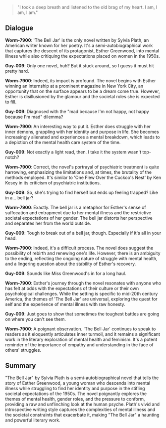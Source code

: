 > "I took a deep breath and listened to the old brag of my heart. I am, I am, I am."

## Dialogue
**Worm-7900**: 'The Bell Jar' is the only novel written by Sylvia Plath, an American writer known for her poetry. It's a semi-autobiographical work that captures the descent of its protagonist, Esther Greenwood, into mental illness while also critiquing the expectations placed on women in the 1950s.

**Guy-009**: Only one novel, huh? But it stuck around, so I guess it must hit pretty hard.

**Worm-7900**: Indeed, its impact is profound. The novel begins with Esther winning an internship at a prominent magazine in New York City, an opportunity that on the surface appears to be a dream come true. However, Esther is disillusioned by the glamour and the societal roles she is expected to fill.

**Guy-009**: Diagnosed with the "mad because I'm not happy, not happy because I'm mad" dilemma?

**Worm-7900**: An interesting way to put it. Esther does struggle with her inner demons, grappling with her identity and purpose in life. She becomes increasingly alienated and experiences a mental breakdown, which leads to a depiction of the mental health care system of the time.

**Guy-009**: Not exactly a light read, then. I take it the system wasn't top-notch?

**Worm-7900**: Correct, the novel's portrayal of psychiatric treatment is quite harrowing, emphasizing the limitations and, at times, the brutality of the methods employed. It's similar to 'One Flew Over the Cuckoo's Nest' by Ken Kesey in its criticism of psychiatric institutions.

**Guy-009**: So, she's trying to find herself but ends up feeling trapped? Like in a... bell jar?

**Worm-7900**: Exactly. The bell jar is a metaphor for Esther's sense of suffocation and entrapment due to her mental illness and the restrictive societal expectations of her gender. The bell jar distorts her perspective and separates her from the world outside.

**Guy-009**: Tough to break out of a bell jar, though. Especially if it's all in your head.

**Worm-7900**: Indeed, it's a difficult process. The novel does suggest the possibility of rebirth and renewing one's life. However, there is an ambiguity to the ending, reflecting the ongoing nature of struggle with mental health, and a lingering question about the stability of Esther's recovery.

**Guy-009**: Sounds like Miss Greenwood's in for a long haul.

**Worm-7900**: Esther's journey through the novel resonates with anyone who has felt at odds with the expectations of their culture or their own psychological challenges. While the setting is specific to mid-20th century America, the themes of 'The Bell Jar' are universal, exploring the quest for self and the experience of mental illness with raw honesty.

**Guy-009**: Just goes to show that sometimes the toughest battles are going on where you can't see them.

**Worm-7900**: A poignant observation. 'The Bell Jar' continues to speak to readers as it eloquently articulates inner turmoil, and it remains a significant work in the literary exploration of mental health and feminism. It's a potent reminder of the importance of empathy and understanding in the face of others' struggles.

## Summary
"The Bell Jar" by Sylvia Plath is a semi-autobiographical novel that tells the story of Esther Greenwood, a young woman who descends into mental illness while struggling to find her identity and purpose in the stifling societal expectations of the 1950s. The novel poignantly explores the themes of mental health, gender roles, and the pressure to conform, providing a raw and unflinching look at the human psyche. Plath's vivid and introspective writing style captures the complexities of mental illness and the societal constraints that exacerbate it, making "The Bell Jar" a haunting and powerful literary work.